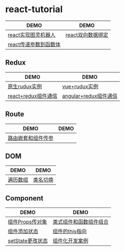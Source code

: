 # react-tutorial

|DEMO|DEMO|
|-|-|
|[react实现图灵机器人](https://wscats.github.io/react-tutorial/图灵机器人/index.html)|[react双向数据绑定](https://wscats.github.io/react-tutorial/双向数据绑定/demo.html)|
|[react传递参数到函数体](https://wscats.github.io/react-tutorial/双向数据绑定/传递函数到函数体.html)||


## Redux
|DEMO|DEMO|
|-|-|
|[原生rudux实例](https://wscats.github.io/react-tutorial/redux/demo1/index.html)|[vue+rudux实例](https://wscats.github.io/react-tutorial/redux/demo2/index.html)|
|[react+redux组件通信](https://wscats.github.io/react-tutorial/redux/demo1/react+redux.html)|[angular+redux组件通信](https://wscats.github.io/react-tutorial/redux/demo1/angular+redux.html)|

## Route
|DEMO|DEMO|
|-|-|
|[路由嵌套和组件传参](https://wscats.github.io/react-tutorial/react+webpack+react-router/build/index.html)||

## DOM
|DEMO|DEMO|
|-|-|
|[遍历数组](https://wscats.github.io/react-tutorial/遍历/遍历.html)|[类名切换](https://wscats.github.io/react-tutorial/DOM/类名切换.html)|

## Component
|DEMO|DEMO|
|-|-|
|[组件Props传对象](https://wscats.github.io/react-tutorial/组件/props传对象.html)|[类式组件和函数组件组合](https://wscats.github.io/react-tutorial/组件/类式组件和函数组件组合.html)|
|[组件添加状态](https://wscats.github.io/react-tutorial/组件/组件添加状态.html)|[组件的this指向](https://wscats.github.io/react-tutorial/组件/组件的this指向.html)|
|[setState更改状态](https://wscats.github.io/react-tutorial/组件/setState更改状态.html)|[组件化开发案例](https://wscats.github.io/react-tutorial/组件/1.weui/index.html)|
